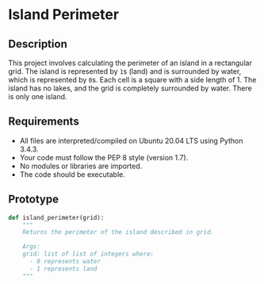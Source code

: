 # Island Perimeter

## Description

This project involves calculating the perimeter of an island in a rectangular grid. The island is represented by `1`s (land) and is surrounded by water, which is represented by `0`s. Each cell is a square with a side length of 1. The island has no lakes, and the grid is completely surrounded by water. There is only one island.

## Requirements

- All files are interpreted/compiled on Ubuntu 20.04 LTS using Python 3.4.3.
- Your code must follow the PEP 8 style (version 1.7).
- No modules or libraries are imported.
- The code should be executable.

## Prototype

```python
def island_perimeter(grid):
    """
    Returns the perimeter of the island described in grid.

    Args:
    grid: list of list of integers where:
      - 0 represents water
      - 1 represents land
    """

